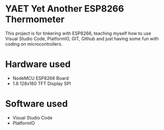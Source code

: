 YAET Yet Another ESP8266 Thermometer
====================================

This project is for tinkering with ESP8266, teaching myself how to use Visual Studio Code, PlatformIO, GIT, Github and just having some fun with coding on microcontrollers.

# Hardware used

- NodeMCU ESP8266 Board
- 1.8 128x160 TFT Display SPI

# Software used
- Visual Studio Code
- PlatformIO

